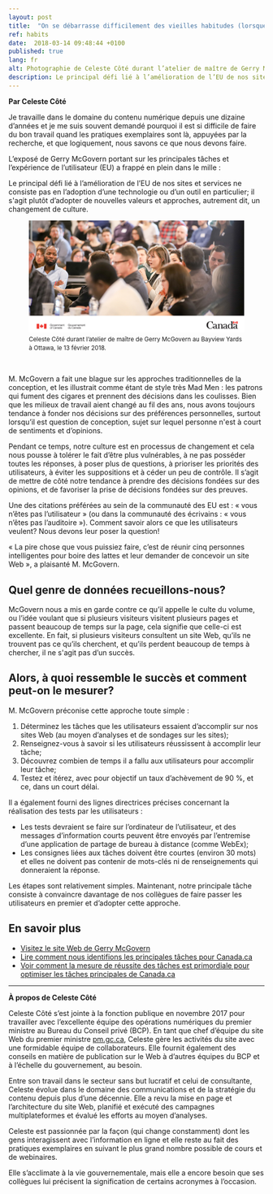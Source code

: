 ```yaml
---
layout: post
title:  "On se débarrasse difficilement des vieilles habitudes (lorsque les sentiments font obstacle)"
ref: habits
date:  2018-03-14 09:48:44 +0100
published: true
lang: fr
alt: Photographie de Celeste Côté durant l’atelier de maître de Gerry McGovern au Bayview Yards à Ottawa, le 13 février 2018
description: Le principal défi lié à l’amélioration de l’EU de nos sites et services ne consiste pas en l’adoption d’une technologie ou d’un outil en particulier; il s'agit plutôt d’adopter de nouvelles valeurs et approches, autrement dit, un changement de culture.
---
```


<b>Par Celeste Côté</b>

Je travaille dans le domaine du contenu numérique depuis une dizaine d’années et je me suis souvent demandé pourquoi il est si difficile de faire du bon travail quand les pratiques exemplaires sont là, appuyées par la recherche, et que logiquement, nous savons ce que nous devons faire.  

L’exposé de Gerry McGovern portant sur les principales tâches et l’expérience de l’utilisateur (EU) a frappé en plein dans le mille :

Le principal défi lié à l’amélioration de l’EU de nos sites et services ne consiste pas en l’adoption d’une technologie ou d’un outil en particulier; il s'agit plutôt d’adopter de nouvelles valeurs et approches, autrement dit, un changement de culture. 

<figure>
<img class="img-responsive" alt="Photographie de Celeste Côté durant l’atelier de maître de Gerry McGovern au Bayview Yards à Ottawa, le 13 février 2018" src="/images/gerry-week/4031_03_18_-_Tue_DTO_Crowd_TW_e.png">
<figcaption><small>Celeste Côté durant l’atelier de maître de Gerry McGovern au Bayview Yards à Ottawa, le 13 février 2018.</small></figcaption>
</figure><br>

M. McGovern a fait une blague sur les approches traditionnelles de la conception, et les illustrait comme étant de style très Mad Men : les patrons qui fument des cigares et prennent des décisions dans les coulisses. Bien que les milieux de travail aient changé au fil des ans, nous avons toujours tendance à fonder nos décisions sur des préférences personnelles, surtout lorsqu’il est question de conception, sujet sur lequel personne n'est à court de sentiments et d’opinions.

Pendant ce temps, notre culture est en processus de changement et cela nous pousse à tolérer le fait d’être plus vulnérables, à ne pas posséder toutes les réponses, à poser plus de questions, à prioriser les priorités des utilisateurs, à éviter les suppositions et à céder un peu de contrôle. Il s’agit de mettre de côté notre tendance à prendre des décisions fondées sur des opinions, et de favoriser la prise de décisions fondées sur des preuves.

Une des citations préférées au sein de la communauté des EU est : « vous n’êtes pas l’utilisateur » (ou dans la communauté des écrivains : « vous n’êtes pas l’auditoire »). Comment savoir alors ce que les utilisateurs veulent? Nous devons leur poser la question!

« La pire chose que vous puissiez faire, c’est de réunir cinq personnes intelligentes pour boire des lattes et leur demander de concevoir un site Web », a plaisanté M. McGovern.

## Quel genre de données recueillons-nous?

McGovern nous a mis en garde contre ce qu’il appelle le culte du volume, ou l’idée voulant que si plusieurs visiteurs visitent plusieurs pages et passent beaucoup de temps sur la page, cela signifie que celle-ci est excellente. En fait, si plusieurs visiteurs consultent un site Web, qu’ils ne trouvent pas ce qu’ils cherchent, et qu’ils perdent beaucoup de temps à chercher, il ne s'agit pas d’un succès.

## Alors, à quoi ressemble le succès et comment peut-on le mesurer?

M. McGovern préconise cette approche toute simple : 

1.	Déterminez les tâches que les utilisateurs essaient d’accomplir sur nos sites Web (au moyen d’analyses et de sondages sur les sites);
2.	Renseignez-vous à savoir si les utilisateurs réussissent à accomplir leur tâche;
3.	Découvrez combien de temps il a fallu aux utilisateurs pour accomplir leur tâche;
4.	Testez et itérez, avec pour objectif un taux d’achèvement de 90 %, et ce, dans un court délai.  

Il a également fourni des lignes directrices précises concernant la réalisation des tests par les utilisateurs :

-	Les tests devraient se faire sur l’ordinateur de l’utilisateur, et des messages d’information courts peuvent être envoyés par l’entremise d’une application de partage de bureau à distance (comme WebEx);
-	Les consignes liées aux tâches doivent être courtes (environ 30 mots) et elles ne doivent pas contenir de mots-clés ni de renseignements qui donneraient la réponse.

Les étapes sont relativement simples. Maintenant, notre principale tâche consiste à convaincre davantage de nos collègues de faire passer les utilisateurs en premier et d’adopter cette approche.

## En savoir plus

- [Visitez le site Web de Gerry McGovern](http://www.gerrymcgovern.com/)
- [Lire comment nous identifions les principales tâches pour Canada.ca](https://canada-ca.github.io/2017/12/11/100-taches-du-gc.html)
- [Voir comment la mesure de réussite des tâches est primordiale pour optimiser les tâches principales de Canada.ca](https://canada-ca.github.io/category/2017/12/12/apercu-d-optimisation.html)

<hr>

<b>À propos de Celeste Côté</b>

Celeste Côté s’est jointe à la fonction publique en novembre 2017 pour travailler avec l’excellente équipe des opérations numériques du premier ministre au Bureau du Conseil privé (BCP). En tant que chef d’équipe du site Web du premier ministre [pm.gc.ca](<http://pm.gc.ca>), Celeste gère les activités du site avec une formidable équipe de collaborateurs. Elle fournit également des conseils en matière de publication sur le Web à d’autres équipes du BCP et à l’échelle du gouvernement, au besoin.

Entre son travail dans le secteur sans but lucratif et celui de consultante, Celeste évolue dans le domaine des communications et de la stratégie du contenu depuis plus d’une décennie. Elle a revu la mise en page et l’architecture du site Web, planifié et exécuté des campagnes multiplateformes et évalué les efforts au moyen d’analyses.

Celeste est passionnée par la façon (qui change constamment) dont les gens interagissent avec l’information en ligne et elle reste au fait des pratiques exemplaires en suivant le plus grand nombre possible de cours et de webinaires.

Elle s’acclimate à la vie gouvernementale, mais elle a encore besoin que ses collègues lui précisent la signification de certains acronymes à l’occasion.
